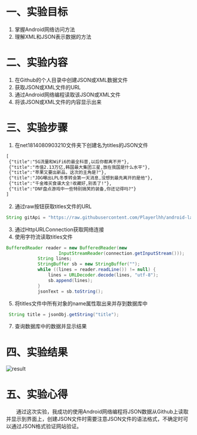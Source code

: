 
# 一、实验目标

1. 掌握Android网络访问方法
2. 理解XML和JSON表示数据的方法
# 二、实验内容

1. 在Github的个人目录中创建JSON或XML数据文件
2. 获取JSON或XML文件的URL
3. 通过Android网络编程读取该JSON或XML文件
4. 将该JSON或XML文件的内容显示出来

# 三、实验步骤

1. 在net1814080903210文件夹下创建名为titles的JSON文件
```txt
[
 {"title":"5G流量和WiFi6的最全科普,以后你都离不开"},
 {"title":"市值2.13万亿,韩国最大集团三星,放在我国是什么水平"},
 {"title":"苹果又要出新品，这次的主角是?"},
 {"title":"JDG曝出LPL冬季转会第一天消息,没想到最先离开的是他"},
 {"title":"千金难买食谱大全!收藏好,别丢了!"},
 {"title":"DNF盘点游戏中一些特别搞笑的装备,你还记得吗?"}
]
```
2. 通过raw按钮获取titles文件的URL
```java
String gitApi = "https://raw.githubusercontent.com/Playerlhh/android-labs-2020/master/students/net1814080903210/titles";
```
3. 通过HttpURLConnection获取网络连接
4. 使用字符流读取titles文件
```java
BufferedReader reader = new BufferedReader(new
                    InputStreamReader(connection.getInputStream()));
            String lines;
            StringBuffer sb = new StringBuffer("");
            while ((lines = reader.readLine()) != null) {
                lines = URLDecoder.decode(lines, "utf-8");
                sb.append(lines);
            }
            jsonText = sb.toString();
```
5. 将titles文件中所有对象的name属性取出来并存到数据库中
```java
 String title = jsonObj.getString("title");
```
7. 查询数据库中的数据并显示结果

# 四、实验结果

![result](https://raw.githubusercontent.com/Playerlhh/android-labs-2020/master/students/net1814080903210/lab6_res.png)

# 五、实验心得

&#160; &#160; &#160; &#160;通过这次实验，我成功的使用Android网络编程将JSON数据从Github上读取并显示到界面上，创建JSON文件时需要注意JSON文件的语法格式，不确定时可以通过JSON格式验证网站验证。
